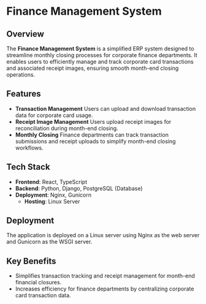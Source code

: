 # Finance Management System

## Overview
The **Finance Management System** is a simplified ERP system designed to streamline monthly closing processes for corporate finance departments. It enables users to efficiently manage and track corporate card transactions and associated receipt images, ensuring smooth month-end closing operations.

## Features
- **Transaction Management**
  Users can upload and download transaction data for corporate card usage.
- **Receipt Image Management**
  Users upload receipt images for reconciliation during month-end closing.
- **Monthly Closing**
  Finance departments can track transaction submissions and receipt uploads to simplify month-end closing workflows.

## Tech Stack

- **Frontend**: React, TypeScript
- **Backend**: Python, Django, PostgreSQL (Database)
- **Deployment**: Nginx, Gunicorn
  - **Hosting**: Linux Server

## Deployment

The application is deployed on a Linux server using Nginx as the web server and Gunicorn as the WSGI server.

## Key Benefits

- Simplifies transaction tracking and receipt management for month-end financial closures.
- Increases efficiency for finance departments by centralizing corporate card transaction data.
